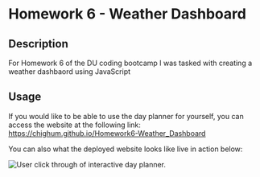 # Homework 6 - Weather Dashboard

## Description

For Homework 6 of the DU coding bootcamp I was tasked with creating a weather dashbaord using JavaScript

## Usage

If you would like to be able to use the day planner for yourself, you can access the website at the following link: https://chighum.github.io/Homework6-Weather_Dashboard

You can also what the deployed website looks like live in action below:

![User click through of interactive day planner.](./assets/images/)

